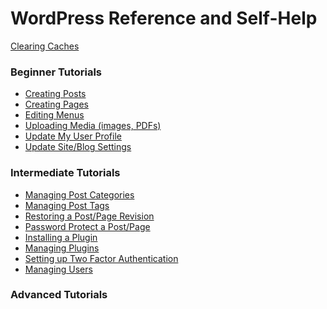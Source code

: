# WordPress Reference and Self-Help

[Clearing Caches](https://blog.hubspot.com/marketing/clear-cache-cookies-history)

### Beginner Tutorials

- [Creating Posts]()
- [Creating Pages]()
- [Editing Menus]()
- [Uploading Media (images, PDFs)]()
- [Update My User Profile]()
- [Update Site/Blog Settings]()


### Intermediate Tutorials

- [Managing Post Categories]()
- [Managing Post Tags]()
- [Restoring a Post/Page Revision]()
- [Password Protect a Post/Page]()
- [Installing a Plugin]()
- [Managing Plugins]()
- [Setting up Two Factor Authentication]()
- [Managing Users]()


### Advanced Tutorials

